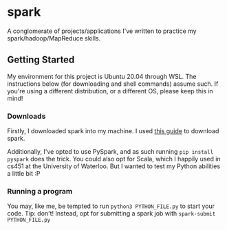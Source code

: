 # spark
A conglomerate of projects/applications I've written to practice my spark/hadoop/MapReduce skills.

## Getting Started
My environment for this project is Ubuntu 20.04 through WSL. The instructions below (for downloading and shell commands) assume such. If you're using a different distribution, or a different OS, please keep this in mind!

### Downloads

Firstly, I downloaded spark into my machine. I used [this guide](https://www.virtono.com/community/tutorial-how-to/how-to-install-apache-spark-on-ubuntu-22-04-and-centos/) to download spark.

Additionally, I've opted to use PySpark, and as such running `pip install pyspark` does the trick. You could also opt for Scala, which I happily used in cs451 at the University of Waterloo. But I wanted to test my Python abilities a little bit :P

### Running a program
You may, like me, be tempted to run `python3 PYTHON_FILE.py` to start your code. Tip: don't! Instead, opt for submitting a spark job with `spark-submit PYTHON_FILE.py`
